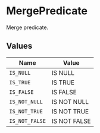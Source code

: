 # MergePredicate

Merge predicate.


## Values

| Name           | Value          |
| -------------- | -------------- |
| `IS_NULL`      | IS NULL        |
| `IS_TRUE`      | IS TRUE        |
| `IS_FALSE`     | IS FALSE       |
| `IS_NOT_NULL`  | IS NOT NULL    |
| `IS_NOT_TRUE`  | IS NOT TRUE    |
| `IS_NOT_FALSE` | IS NOT FALSE   |